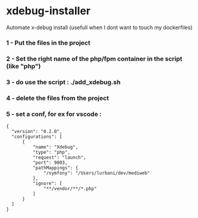 # xdebug-installer
Automate x-debug install (usefull when I dont want to touch my dockerfiles)


### 1 - Put the files in the project
### 2 - Set the right name of the php/fpm container in the script (like "php")
### 3 - do use the script : ./add_xdebug.sh
### 4 - delete the files from the project
### 5 - set a conf, for ex for vscode :
  ```
  {
	"version": "0.2.0",
	"configurations": [
		{
			"name": "Xdebug",
			"type": "php",
			"request": "launch",
			"port": 9003,
			"pathMappings": {
				"/symfony": "/Users/lurbani/dev/mediweb"
			},
			"ignore": [
				"**/vendor/**/*.php"
			]
		}
	]
}
```
